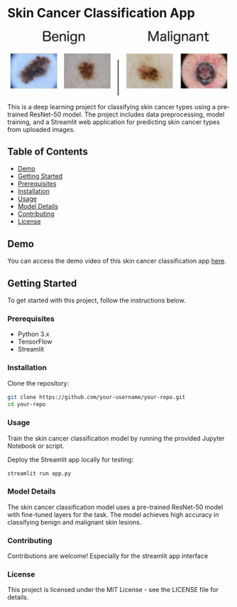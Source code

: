 # Skin Cancer Classification App

![Skin Cancer Classification](readme_image.png)

This is a deep learning project for classifying skin cancer types using a pre-trained ResNet-50 model. The project includes data preprocessing, model training, and a Streamlit web application for predicting skin cancer types from uploaded images.

## Table of Contents
- [Demo](#demo)
- [Getting Started](#getting-started)
- [Prerequisites](#prerequisites)
- [Installation](#installation)
- [Usage](#usage)
- [Model Details](#model-details)
- [Contributing](#contributing)
- [License](#license)

## Demo

You can access the demo video of this skin cancer classification app [here](https://www.linkedin.com/in/puneet-walia-b278a5216/recent-activity/all/).

## Getting Started

To get started with this project, follow the instructions below.

### Prerequisites

- Python 3.x
- TensorFlow
- Streamlit

### Installation

Clone the repository:

```bash
git clone https://github.com/your-username/your-repo.git
cd your-repo
```

### Usage

Train the skin cancer classification model by running the provided Jupyter Notebook or script.

Deploy the Streamlit app locally for testing:

```bash
streamlit run app.py
```

### Model Details

The skin cancer classification model uses a pre-trained ResNet-50 model with fine-tuned layers for the task. The model achieves high accuracy in classifying benign and malignant skin lesions.

### Contributing

Contributions are welcome! Especially for the streamlit app interface

### License

This project is licensed under the MIT License - see the LICENSE file for details.
